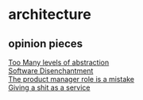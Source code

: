 # architecture

## opinion pieces
[Too Many levels of abstraction](https://unixsheikh.com/articles/we-have-used-too-many-levels-of-abstractions-and-now-the-future-looks-bleak.html)  
[Software Disenchantment](https://tonsky.me/blog/disenchantment/)  
[The product manager role is a mistake](https://sollecitom.github.io/software-product-development-blog/posts/2023/2023-10-21-product-manager-role-is-a-mistake/)  
[Giving a shit as a service](https://allenpike.com/2022/giving-a-shit)  
